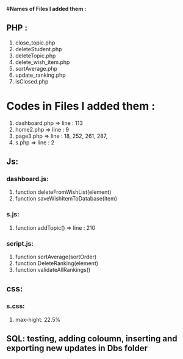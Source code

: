 #**Names of Files I added them :** 

## PHP : 
1. close_topic.php
2. deleteStudent.php
3. deleteTopic.php
4. delete_wish_item.php
5. sortAverage.php
6. update_ranking.php
7. isClosed.php

# **Codes in Files I added them :**

1. dashboard.php => line : 113
2. home2.php => line : 9
3. page3.php => line : 18, 252, 261, 287, 
4. s.php => line : 2

## Js: 
### dashboard.js:
1. function deleteFromWishList(element)
2. function saveWishItemToDatabase(item)

### s.js:
1. function addTopic() => line : 210 

### script.js:
1. function sortAverage(sortOrder)
2. function DeleteRanking(element)
3. function validateAllRankings()

## css: 
### s.css: 
1. max-hight:  22.5%

## SQL: testing, adding coloumn, inserting and exporting new updates in Dbs folder


 
   

